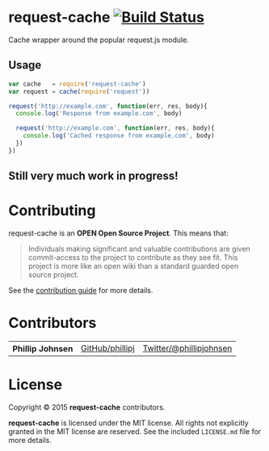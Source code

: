 # request-cache  [![Build Status](https://api.travis-ci.org/phillipj/request-cache.png)](http://travis-ci.org/phillipj/request-cache)

Cache wrapper around the popular request.js module.

## Usage

```js
var cache   = require('request-cache')
var request = cache(require('request'))

request('http://example.com', function(err, res, body){
  console.log('Response from example.com', body)

  request('http://example.com', function(err, res, body){
    console.log('Cached response from example.com', body)
  })
})
```

## Still very much work in progress!

# Contributing

request-cache is an **OPEN Open Source Project**. This means that:

> Individuals making significant and valuable contributions are given commit-access to the project to contribute as they see fit. This project is more like an open wiki than a standard guarded open source project.

See the [contribution guide](CONTRIBUTING.md) for more details.

# Contributors

<table><tbody>
<tr><th align="left">Phillip Johnsen</th><td><a href="https://github.com/phillipj">GitHub/phillipj</a></td><td><a href="http://twitter.com/phillipjohnsen">Twitter/@phillipjohnsen</a></td></tr>
</tbody></table>

# License

Copyright &copy; 2015 **request-cache** contributors.

**request-cache** is licensed under the MIT license. All rights not explicitly granted in the MIT license are reserved. See the included `LICENSE.md` file for more details.
